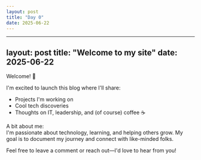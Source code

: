 ```yaml
---
layout: post
title: "Day 0"
date: 2025-06-22
---
```



---

layout: post
title: "Welcome to my site"
date: 2025-06-22
---

Welcome! 👋

I'm excited to launch this blog where I'll share:

- Projects I'm working on
- Cool tech discoveries
- Thoughts on IT, leadership, and (of course) coffee ☕️

A bit about me:  
I'm passionate about technology, learning, and helping others grow. My goal is to document my journey and connect with like-minded folks.

Feel free to leave a comment or reach out—I'd love to hear from you!
